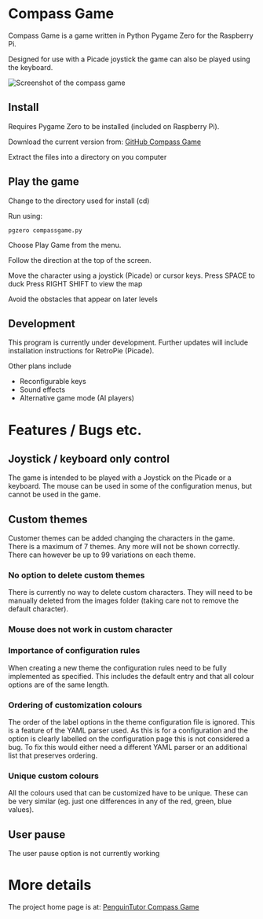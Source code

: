 # Compass Game
Compass Game is a game written in Python Pygame Zero for the Raspberry Pi.

Designed for use with a Picade joystick the game can also be played using the keyboard. 

![Screenshot of the compass game](http://www.penguintutor.com/projects/images/compassgame01.png)

## Install
Requires Pygame Zero to be installed (included on Raspberry Pi). 

Download the current version from: [GitHub Compass Game](https://github.com/penguintutor/compassgame/archive/master.zip)

Extract the files into a directory on you computer


## Play the game

Change to the directory used for install (cd)

Run using:

`pgzero compassgame.py`

Choose Play Game from the menu.

Follow the direction at the top of the screen.

Move the character using a joystick (Picade) or cursor keys. 
Press SPACE to duck
Press RIGHT SHIFT to view the map

Avoid the obstacles that appear on later levels


## Development
This program is currently under development. Further updates will include installation instructions for RetroPie (Picade).

Other plans include
* Reconfigurable keys
* Sound effects
* Alternative game mode (AI players)

# Features / Bugs etc.

## Joystick / keyboard only control
The game is intended to be played with a Joystick on the Picade or a keyboard. The mouse can be used in some of the configuration menus, but cannot be used in the game.

## Custom themes 
Customer themes can be added changing the characters in the game. There is a maximum of 7 themes. Any more will not be shown correctly. There can however be up to 99 variations on each theme.

### No option to delete custom themes
There is currently no way to delete custom characters. They will need to be manually deleted from the images folder (taking care not to remove the default character).

### Mouse does not work in custom character

### Importance of configuration rules
When creating a new theme the configuration rules need to be fully implemented as specified. This includes the default entry and that all colour options are of the same length.

### Ordering of customization colours
The order of the label options in the theme configuration file is ignored. This is a feature of the YAML parser used. As this is for a configuration and the option is clearly labelled on the configuration page this is not considered a bug. To fix this would either need a different YAML parser or an additional list that preserves ordering.

### Unique custom colours
All the colours used that can be customized have to be unique. These can be very similar (eg. just one differences in any of the red, green, blue values).

## User pause
The user pause option is not currently working

# More details

The project home page is at: [PenguinTutor Compass Game](http://www.penguintutor.com/projects/compass-game)